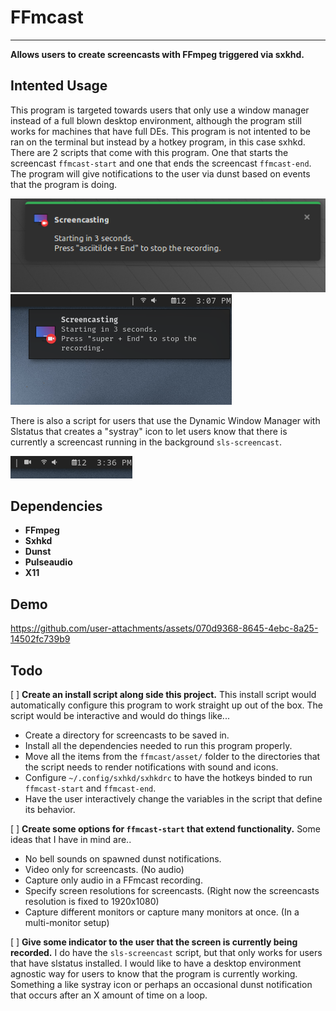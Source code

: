 # FFmcast
---
**Allows users to create screencasts with FFmpeg triggered via sxkhd.**

## Intented Usage
This program is targeted towards users that only use a window manager instead of a full blown desktop environment, although the program still works for machines that have full DEs. This program is not intented to be ran on the terminal but instead by a hotkey program, in this case sxhkd.
There are 2 scripts that come with this program. One that starts the screencast `ffmcast-start` and one that ends the screencast `ffmcast-end`.
The program will give notifications to the user via dunst based on events that the program is doing.

![01-screenshot](assets/screenshots/01-screenshot.png)
![02-screenshot](assets/screenshots/02-screenshot.png)

There is also a script for users that use the Dynamic Window Manager with Slstatus that creates a "systray" icon to let users know that there is currently a screencast running in the background `sls-screencast`.

![03-screenshot](assets/screenshots/03-screenshot.png)

## Dependencies
- **FFmpeg**
- **Sxhkd**
- **Dunst**
- **Pulseaudio**
- **X11**

## Demo
https://github.com/user-attachments/assets/070d9368-8645-4ebc-8a25-14502fc739b9

## Todo
[ ] **Create an install script along side this project.**
This install script would automatically configure this program to work straight up out of the box. The script would be interactive and would do things like...
- Create a directory for screencasts to be saved in.
- Install all the dependencies needed to run this program properly.
- Move all the items from the `ffmcast/asset/` folder to the directories that the script needs to render notifications with sound and icons.
- Configure `~/.config/sxhkd/sxhkdrc` to have the hotkeys binded to run `ffmcast-start` and `ffmcast-end`.
- Have the user interactively change the variables in the script that define its behavior.

[ ] **Create some options for `ffmcast-start` that extend functionality.**
Some ideas that I have in mind are..
- No bell sounds on spawned dunst notifications.
- Video only for screencasts. (No audio)
- Capture only audio in a FFmcast recording.
- Specify screen resolutions for screencasts. (Right now the screencasts resolution is fixed to 1920x1080)
- Capture different monitors or capture many monitors at once. (In a multi-monitor setup)

[ ] **Give some indicator to the user that the screen is currently being recorded.**
I do have the `sls-screencast` script, but that only works for users that have slstatus installed. I would like to have a desktop environment agnostic way for users to know that the program is currently working. Something a like systray icon or perhaps an occasional dunst notification that occurs after an X amount of time on a loop.  
